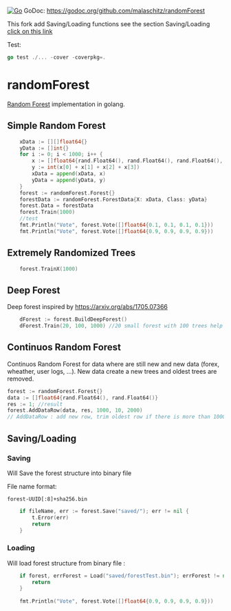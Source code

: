 [![Go](https://github.com/MandelV/randomForest/actions/workflows/go.yml/badge.svg?branch=master)](https://github.com/MandelV/randomForest/actions/workflows/go.yml)
GoDoc: https://godoc.org/github.com/malaschitz/randomForest

This fork add Saving/Loading functions see the section Saving/Loading [click on this link](##-Saving/Loading)

Test: 
```go
go test ./... -cover -coverpkg=.  
```

# randomForest
[Random Forest](https://en.wikipedia.org/wiki/Random_forest) implementation in golang. 

## Simple Random Forest

```go
	xData := [][]float64{}
	yData := []int{}
	for i := 0; i < 1000; i++ {
		x := []float64{rand.Float64(), rand.Float64(), rand.Float64(), rand.Float64()}
		y := int(x[0] + x[1] + x[2] + x[3])
		xData = append(xData, x)
		yData = append(yData, y)
	}
	forest := randomForest.Forest{}
	forestData := randomForest.ForestData{X: xData, Class: yData}
	forest.Data = forestData
	forest.Train(1000)
	//test
	fmt.Println("Vote", forest.Vote([]float64{0.1, 0.1, 0.1, 0.1})) 
	fmt.Println("Vote", forest.Vote([]float64{0.9, 0.9, 0.9, 0.9}))
```

## Extremely Randomized Trees

```go
	forest.TrainX(1000)	
```

## Deep Forest

Deep forest inspired by https://arxiv.org/abs/1705.07366

```go
    dForest := forest.BuildDeepForest()
    dForest.Train(20, 100, 1000) //20 small forest with 100 trees help to build deep forest with 1000 trees
```

## Continuos Random Forest

Continuos Random Forest for data where are still new and new data (forex, wheather, user logs, ...). New data create a new trees and oldest trees are removed.

```go
forest := randomForest.Forest{}
data := []float64{rand.Float64(), rand.Float64()}
res := 1; //result
forest.AddDataRow(data, res, 1000, 10, 2000) 
// AddDataRow : add new row, trim oldest row if there is more than 1000 rows, calculate a new 10 trees, but remove oldest trees if there is more than 2000 trees.
```


## Saving/Loading

### Saving 
Will Save the forest structure into binary file

File name format:
```
forest-UUID[:8]+sha256.bin
```

```go
	if fileName, err := forest.Save("saved/"); err != nil {
		t.Error(err)
		return
	}
```

### Loading
Will load forest structure from binary file :

```go
	if forest, errForest = Load("saved/forestTest.bin"); errForest != nil {
		return
	}
	
	fmt.Println("Vote", forest.Vote([]float64{0.9, 0.9, 0.9, 0.9}))
```
